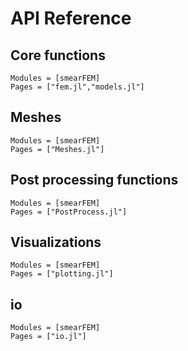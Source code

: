 # API Reference

## Core functions
```@autodocs
Modules = [smearFEM]
Pages = ["fem.jl","models.jl"]
```

## Meshes
```@autodocs
Modules = [smearFEM]
Pages = ["Meshes.jl"]
```

## Post processing functions
```@autodocs
Modules = [smearFEM]
Pages = ["PostProcess.jl"]
```

## Visualizations
```@autodocs
Modules = [smearFEM]
Pages = ["plotting.jl"]
```

## io
```@autodocs
Modules = [smearFEM]
Pages = ["io.jl"]
```